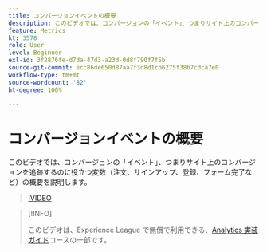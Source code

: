 ```yaml
---
title: コンバージョンイベントの概要
description: このビデオでは、コンバージョンの「イベント」、つまりサイト上のコンバージョンを追跡するのに役立つ変数（注文、サインアップ、登録、フォーム完了など）の概要を説明します。
feature: Metrics
kt: 3578
role: User
level: Beginner
exl-id: 3f2876fe-d7da-47d3-a23d-0d8f790f7f5b
source-git-commit: ecc86de650d87aa7f3d8d1cb6275f38b7cdca7e0
workflow-type: tm+mt
source-wordcount: '82'
ht-degree: 100%

---
```


# コンバージョンイベントの概要

このビデオでは、コンバージョンの「イベント」、つまりサイト上のコンバージョンを追跡するのに役立つ変数（注文、サインアップ、登録、フォーム完了など）の概要を説明します。

>[!VIDEO](https://video.tv.adobe.com/v/28764/?quality=12&learn=on)

>[!INFO]
>
> このビデオは、Experience League で無償で利用できる、[Analytics 実装ガイド](https://experienceleague.adobe.com/?recommended=Analytics-D-1-2019.1)コースの一部です。

